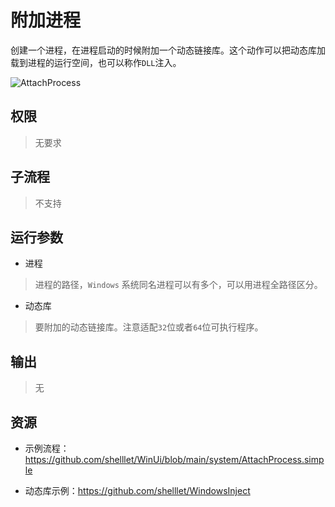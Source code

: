 # 附加进程

创建一个进程，在进程启动的时候附加一个动态链接库。这个动作可以把动态库加载到进程的运行空间，也可以称作`DLL`注入。

![AttachProcess](./images/19.png ':size=90%')

## 权限
> 无要求

## 子流程

> 不支持

## 运行参数

* 进程
> 进程的路径，`Windows` 系统同名进程可以有多个，可以用进程全路径区分。

* 动态库
> 要附加的动态链接库。注意适配`32`位或者`64`位可执行程序。

## 输出

>    无


## 资源

* 示例流程：https://github.com/shelllet/WinUi/blob/main/system/AttachProcess.simple

* 动态库示例：https://github.com/shelllet/WindowsInject




